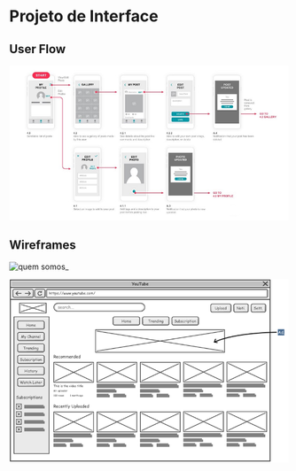 
# Projeto de Interface





## User Flow

![Exemplo de UserFlow](img/userflow.jpg)



## Wireframes

![quem somos_](https://user-images.githubusercontent.com/97120244/194676061-af0bf0a7-ebd9-4b05-9700-e45ea8b1675e.png)

![Exemplo de Wireframe](img/wireframe-example.png)




 

